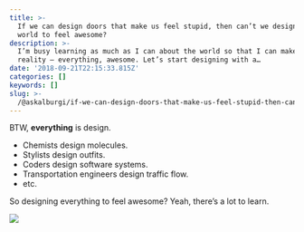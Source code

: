 ```yaml
---
title: >-
  If we can design doors that make us feel stupid, then can’t we design the
  world to feel awesome?
description: >-
  I’m busy learning as much as I can about the world so that I can make that a
  reality — everything, awesome. Let’s start designing with a…
date: '2018-09-21T22:15:33.815Z'
categories: []
keywords: []
slug: >-
  /@askalburgi/if-we-can-design-doors-that-make-us-feel-stupid-then-cant-we-design-the-world-to-make-us-feel-a8ebccfa00ec
---
```


BTW, **everything** is design.

*   Chemists design molecules.
*   Stylists design outfits.
*   Coders design software systems.
*   Transportation engineers design traffic flow.
*   etc.

So designing everything to feel awesome? Yeah, there’s a lot to learn.

![](https://cdn-images-1.medium.com/max/800/1*k3x4eNfGaG54H9skwyKeSA.png)